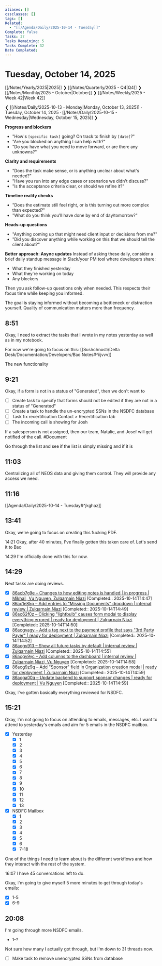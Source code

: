 ```yaml
---
aliases: []
cssclasses: []
tags: []
Related:
  - "[[/Agenda/Daily/2025-10-14 - Tuesday]]"
Complete: false
Tasks: 37
Tasks Remaining: 5
Tasks Complete: 32
Date Completed:
---
```

# Tuesday, October 14, 2025

[[/Notes/Yearly/2025|2025]] ❯ [[/Notes/Quarterly/2025 - Q4|Q4]] ❯ [[/Notes/Monthly/2025 - October|October]] ❯ [[/Notes/Weekly/2025 - Week 42|Week 42]]

❮ [[/Notes/Daily/2025-10-13 - Monday|Monday, October 13, 2025]] · Tuesday, October 14, 2025 · [[/Notes/Daily/2025-10-15 - Wednesday|Wednesday, October 15, 2025]] ❯

**Progress and blockers**

- "How's `[specific task]` going? On track to finish by `[date]`?"
- "Are you blocked on anything I can help with?"
- "Do you have what you need to move forward, or are there any unknowns?"

**Clarity and requirements**

- "Does the task make sense, or is anything unclear about what's needed?"
- "Have you run into any edge cases or scenarios we didn't discuss?"
- "Is the acceptance criteria clear, or should we refine it?"

**Timeline reality checks**

- "Does the estimate still feel right, or is this turning out more complex than expected?"
- "What do you think you'll have done by end of day/tomorrow?"

**Heads-up questions**

- "Anything coming up that might need client input or decisions from me?"
- "Did you discover anything while working on this that we should tell the client about?"

**Better approach: Async updates** Instead of asking these daily, consider a brief daily standup message in Slack/your PM tool where developers share:

- What they finished yesterday
- What they're working on today
- Any blockers

Then you ask follow-up questions only when needed. This respects their focus time while keeping you informed.

The goal is staying informed without becoming a bottleneck or distraction yourself. Quality of communication matters more than frequency.

## 8:51

Okay, I need to extract the tasks that I wrote in my notes yesterday as well as in my notebook.

For now we're going to focus on this: [[Sushchnosti/Delta Desk/Documentation/Developers/Bao Notes#^iijvvv]]

The new functionality 

## 9:21

Okay, if a form is not in a status of "Generated", then we don't want to

- [ ] Create task to specify that forms should not be edited if they are not in a status of "Generated"
- [ ] Create a task to handle the un-encrypted SSNs in the NSDFC database
- [ ] Task fix recertification Contact > Recertification tab
- [ ] The incoming call is showing for Josh

If a salesperson is not assigned, then our team, Natalie, and Josef will get notified of the call. #Document

Go through the list and see if the list is simply missing and if it is 

## 11:03

Centralizing all of NEOS data and giving them control. They will provide any access we need.

## 11:16

[[Agenda/Daily/2025-10-14 - Tuesday#^jkghaz]]

## 13:41

Okay, we're going to focus on creating this fucking PDF.

<time>14:21</time>
Okay, after 40 minutes, I've finally gotten this taken care of. Let's send it to Bao

<time>14:29</time>
I'm officially done with this for now.

## 14:29

Next tasks are doing reviews.

- [x] [86acb7g9e – Changes to how editing notes is handled | in progress | Mikhail, Vu Nguyen, Zulqarnain Niazi](https://app.clickup.com/t/86acb7g9e) [Completed:: 2025-10-14T14:47]
- [x] [86ac1e85p – Add entries to "Missing Documents" dropdown | internal review | Zulqarnain Niazi](https://app.clickup.com/t/86ac1e85p) [Completed:: 2025-10-14T14:49]
- [x] [86ac62f0z – Clicking "lightbulb" causes form modal to display everything errored | ready for deployment | Zulqarnain Niazi](https://app.clickup.com/t/86ac62f0z) [Completed:: 2025-10-14T14:50]
- [x] [86acgvagy – Add a tag next to the payment profile that says "3rd Party Payer" | ready for deployment | Zulqarnain Niazi](https://app.clickup.com/t/86acgvagy) [Completed:: 2025-10-14T14:52]
- [x] [86acgv913 – Show all future tasks by default | internal review | Zulqarnain Niazi](https://app.clickup.com/t/86acgv913) [Completed:: 2025-10-14T14:55]
- [x] [86acgv9yc – Add columns to the dashboard | internal review | Zulqarnain Niazi, Vu Nguyen](https://app.clickup.com/t/86acgv9yc) [Completed:: 2025-10-14T14:58]
- [x] [86acg9z9q – Add "Sponsor" field in Organization creation modal | ready for deployment | Zulqarnain Niazi](https://app.clickup.com/t/86acg9z9q) [Completed:: 2025-10-14T14:59]
- [x] [86acga00q – Update backend to support sponsor changes | ready for deployment | Vu Nguyen](https://app.clickup.com/t/86acga00q) [Completed:: 2025-10-14T14:59]

Okay, I've gotten basically everything reviewed for NSDFC.

## 15:21

Okay, I'm not going to focus on attending to emails, messages, etc. I want to attend to yesterday's emails and aim for 5 emails in the NSDFC mailbox.

- [x] Yesterday
    - [x] 1
    - [x] 2
    - [x] 3
    - [x] 4
    - [x] 5
    - [x] 6
    - [x] 7
    - [x] 8
    - [x] 9
    - [x] 10
    - [x] 11
    - [x] 12
    - [x] 13
- [x] NSDFC Mailbox
    - [x] 1
    - [x] 2
    - [x] 3
    - [x] 4
    - [x] 5
    - [x] 6
    - [x] 7-18

One of the things I need to learn about is the different workflows and how they interact with the rest of the system.

<time>16:07</time>
I have 45 conversations left to do.

Okay, I'm going to give myself 5 more minutes to get through today's emails:

- [x] 1-5
- [x] 6-9

## 20:08

I'm going through more NSDFC emails.

- 1-?

Not sure how many I actually got through, but I'm down to 31 threads now.

- [ ] Make task to remove unencrypted SSNs from database